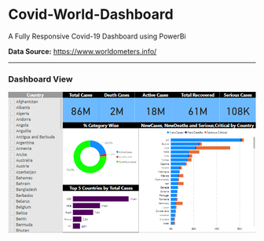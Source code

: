 # Covid-World-Dashboard
 A Fully Responsive Covid-19 Dashboard using PowerBi

**Data Source:**
https://www.worldometers.info/ 

---
### Dashboard View

![Photo.jpeg](https://raw.githubusercontent.com/tariqmhmd5/Covid-World-Dashboard/main/my_dashboard.png)


